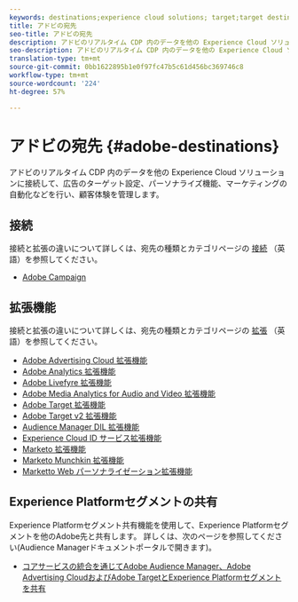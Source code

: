 ```yaml
---
keywords: destinations;experience cloud solutions; target;target destination; ad cloud; advertising cloud; audience manager; adobe target destination; target; audience manager destination;
title: アドビの宛先
seo-title: アドビの宛先
description: アドビのリアルタイム CDP 内のデータを他の Experience Cloud ソリューションに接続して、広告のターゲット設定、パーソナライズ機能、マーケティングの自動化などをおこない、顧客体験を管理します。
seo-description: アドビのリアルタイム CDP 内のデータを他の Experience Cloud ソリューションに接続して、広告のターゲット設定、パーソナライズ機能、マーケティングの自動化などをおこない、顧客体験を管理します。
translation-type: tm+mt
source-git-commit: 0bb1622895b1e0f97fc47b5c61d456bc369746c8
workflow-type: tm+mt
source-wordcount: '224'
ht-degree: 57%

---
```



# アドビの宛先 {#adobe-destinations}

アドビのリアルタイム CDP 内のデータを他の Experience Cloud ソリューションに接続して、広告のターゲット設定、パーソナライズ機能、マーケティングの自動化などを行い、顧客体験を管理します。

## 接続

接続と拡張の違いについて詳しくは、宛先の種類とカテゴリページの [接続](../../destination-types.md#connections) （英語）を参照してください。

- [Adobe Campaign](../email-marketing/adobe-campaign.md)

## 拡張機能

接続と拡張の違いについて詳しくは、宛先の種類とカテゴリページの [拡張](../../destination-types.md#extensions) （英語）を参照してください。

- [Adobe Advertising Cloud 拡張機能](../advertising/adobe-advertising-cloud.md)
- [Adobe Analytics 拡張機能](../analytics/adobe-analytics.md)
- [Adobe Livefyre 拡張機能](../social/adobe-livefyre.md)
- [Adobe Media Analytics for Audio and Video 拡張機能](../analytics/adobe-video-analytics.md)
- [Adobe Target 拡張機能](../personalization/adobe-target.md)
- [Adobe Target v2 拡張機能](../personalization/adobe-target-v2.md)
- [Audience Manager DIL 拡張機能](../data-management/aam-dil-extension.md)
- [Experience Cloud ID サービス拡張機能](../personalization/adobe-ecid.md)
- [Marketo 拡張機能](../email/marketo.md)
- [Marketo Munchkin 拡張機能](../email/marketo-munchkin.md)
- [Marketto Web パーソナライゼーション拡張機能](../personalization/marketo-web-personalization.md)

## Experience Platformセグメントの共有

Experience Platformセグメント共有機能を使用して、Experience Platformセグメントを他のAdobe先と共有します。 詳しくは、次のページを参照してください(Audience Managerドキュメントポータルで開きます)。

- [コアサービスの統合を通じてAdobe Audience Manager、Adobe Advertising CloudおよびAdobe TargetとExperience Platformセグメントを共有](https://experienceleague.adobe.com/docs/audience-manager/user-guide/implementation-integration-guides/integration-experience-platform/aam-aep-audience-sharing.html)